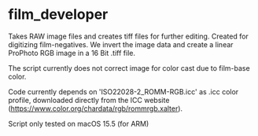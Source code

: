 # film_developer
Takes RAW image files and creates tiff files for further editing.
Created for digitizing film-negatives.
We invert the image data and create a linear ProPhoto RGB image in a 16 Bit .tiff file.

The script currently does not correct image for color cast due to film-base color.

Code currently depends on 'ISO22028-2_ROMM-RGB.icc' as .icc color profile, downloaded directly from the ICC website (https://www.color.org/chardata/rgb/rommrgb.xalter).

Script only tested on macOS 15.5 (for ARM)
